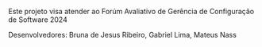 Este projeto visa atender ao Forúm Avaliativo de Gerência de Configuração de Software 2024

Desenvolvedores:
Bruna de Jesus Ribeiro,
Gabriel Lima,
Mateus Nass
